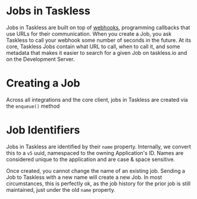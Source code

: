 # Jobs in Taskless

Jobs in Taskless are built on top of [webhooks](https://en.wikipedia.org/wiki/Webhook), programming callbacks that use URLs for their communication. When you create a Job, you ask Taskless to call your webhook some number of seconds in the future. At its core, Taskless Jobs contain what URL to call, when to call it, and some metadata that makes it easier to search for a given Job on taskless.io and on the Development Server.

# Creating a Job

Across all integrations and the core client, jobs in Taskless are created via the `enqueue()` method

# Job Identifiers

Jobs in Taskless are identified by their `name` property. Internally, we convert this to a `v5` uuid, namespaced to the owning Application's ID. Names are considered unique to the application and are case & space sensitive.

Once created, you cannot change the name of an existing job. Sending a Job to Taskless with a new name will create a new Job. In most circumstances, this is perfectly ok, as the job history for the prior job is still maintained, just under the old `name` property.
